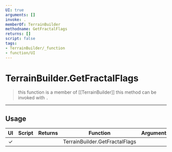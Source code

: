 ```yaml
---
UI: true
arguments: []
invoke: .
memberOf: TerrainBuilder
methodname: GetFractalFlags
returns: []
script: false
tags:
- TerrainBuilder/_function
- function/UI
---
```

# TerrainBuilder.GetFractalFlags
> this function is a member of [[TerrainBuilder]]
> this method can be invoked with `.`
-----
## Usage
|  UI | Script | Returns | Function | Arguments |
|:---:|:------:|-------:|:--------:|:---------|
|✓| ||TerrainBuilder.GetFractalFlags||
